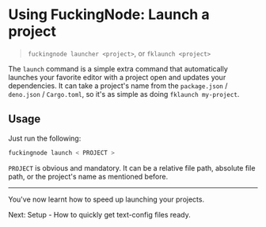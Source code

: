 # Using FuckingNode: Launch a project

> `fuckingnode launcher <project>`, or `fklaunch <project>`

The `launch` command is a simple extra command that automatically launches your favorite editor with a project open and updates your dependencies. It can take a project's name from the `package.json` / `deno.json` / `Cargo.toml`, so it's as simple as doing `fklaunch my-project`.

## Usage

Just run the following:

```bash
fuckingnode launch < PROJECT >
```

`PROJECT` is obvious and mandatory. It can be a relative file path, absolute file path, or the project's name as mentioned before.

---

You've now learnt how to speed up launching your projects.

Next: Setup - How to quickly get text-config files ready.

